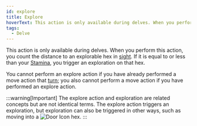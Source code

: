 ```yaml
---
id: explore
title: Explore
hoverText: This action is only available during delves. When you perform this action, you count the distance to an explorable hex in [sight](/docs/glossary/sight). If it is equal to or less than your [Stamina](/docs/adventurer/stats/stamina), you trigger an exploration on that hex.
tags:
  - Delve
---
```


This action is only available during delves. When you perform this action, you count the distance to an explorable hex in [sight](/docs/glossary/sight). If it is equal to or less than your [Stamina](/docs/adventurer/stats/stamina), you trigger an exploration on that hex.

You cannot perform an explore action if you have already performed a move action that [turn](/docs/glossary/turn); you also cannot perform a move action if you have performed an explore action.

:::warning[Important]
The explore action and exploration are related concepts but are not identical terms. The explore action triggers an exploration, but exploration can also be triggered in other ways, such as moving into a <img src="/icons/door.svg" alt="Door Icon" class="icon-svg" /> hex.
:::

